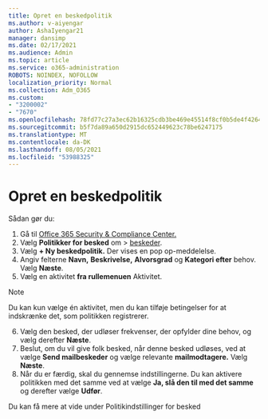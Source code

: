 ```yaml
---
title: Opret en beskedpolitik
ms.author: v-aiyengar
author: AshaIyengar21
manager: dansimp
ms.date: 02/17/2021
ms.audience: Admin
ms.topic: article
ms.service: o365-administration
ROBOTS: NOINDEX, NOFOLLOW
localization_priority: Normal
ms.collection: Adm_O365
ms.custom:
- "3200002"
- "7670"
ms.openlocfilehash: 78fd77c27a3ec62b16325cdb3be469e45514f8cf0b5de4f4264f080b23627eef
ms.sourcegitcommit: b5f7da89a650d2915dc652449623c78be6247175
ms.translationtype: MT
ms.contentlocale: da-DK
ms.lasthandoff: 08/05/2021
ms.locfileid: "53988325"
---
```

# <a name="create-an-alert-policy"></a>Opret en beskedpolitik

Sådan gør du:

1. Gå til [Office 365 Security & Compliance Center.](https://go.microsoft.com/fwlink/p/?linkid=2077143)
1. Vælg **Politikker for besked** om  >  [beskeder](https://go.microsoft.com/fwlink/?linkid=2103208).
1. Vælg **+ Ny beskedpolitik.** Der vises en pop op-meddelelse.
1. Angiv felterne **Navn,** **Beskrivelse,** **Alvorsgrad** og **Kategori efter** behov. Vælg **Næste**.
1. Vælg en aktivitet **fra rullemenuen** Aktivitet.
> [!NOTE]
>  Du kan kun vælge én aktivitet, men du kan tilføje betingelser for at indskrænke det, som politikken registrerer.
6. Vælg den besked, der udløser frekvenser, der opfylder dine behov, og vælg derefter **Næste**.
7. Beslut, om du vil give folk besked, når denne besked udløses, ved at vælge **Send mailbeskeder** og vælge relevante **mailmodtagere.** Vælg **Næste**.
8. Når du er færdig, skal du gennemse indstillingerne. Du kan aktivere politikken med det samme ved at vælge **Ja, slå den til med det samme** og derefter vælge **Udfør**.

Du kan få mere at vide under Politikindstillinger for besked

